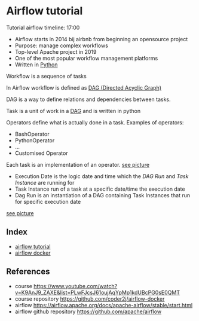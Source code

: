 # Airflow tutorial
Tutorial airflow
timeline: 17:00

- Airflow starts in 2014 bij airbnb from beginning an opensource project
- Purpose: manage complex workflows
- Top-level Apache project in 2019
- One of the most popular workflow management platforms
- Written in [Python ](https://www.python.org/)

Workflow is a sequence of tasks

In Airflow workflow is defined as [DAG (Directed Acyclic Graph)](https://airflow.apache.org/docs/apache-airflow/stable/core-concepts/dags.html)

DAG is a way to define relations and dependencies between tasks.

Task is a unit of work in a [DAG](./dag.png) and is written in python

Operators define what is actually done in a task. Examples of operators:
- BashOperator
- PythonOperator
- ...
- Customised Operator

Each task is an implementation of an operator. [see picture](./dagoperator.png)

- Execution Date is the logic date and time which the *DAG Run* and *Task Instance* are running for
- Task Instance run of a task at a specific date/time the execution date
- Dag Run is an instantiation of a DAG containing Task Instances that run for specific execution date

[see picture](./execution.png)

## Index
- [airflow tutorial](tut-01/README.md)
- [airflow docker](tut-02/README.md)

## References
- course https://www.youtube.com/watch?v=K9AnJ9_ZAXE&list=PLwFJcsJ61oujAqYpMp1kdUBcPG0sE0QMT
- course repository https://github.com/coder2j/airflow-docker 
- airflow https://airflow.apache.org/docs/apache-airflow/stable/start.html
- airflow github repository https://github.com/apache/airflow
  
